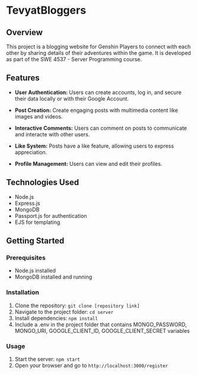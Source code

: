 # TevyatBloggers

## Overview

This project is a blogging website for Genshin Players to connect with each other by sharing details of their adventures within the game. It is developed as part of the SWE 4537 - Server Programming course.

## Features

- **User Authentication:**
  Users can create accounts, log in, and secure their data locally or with their Google Account.

- **Post Creation:**
  Create engaging posts with multimedia content like images and videos.

- **Interactive Comments:**
  Users can comment on posts to communicate and interacte with other users.

- **Like System:**
  Posts have a like feature, allowing users to express appreciation.

- **Profile Management:**
  Users can view and edit their profiles.

## Technologies Used

- Node.js
- Express.js
- MongoDB
- Passport.js for authentication
- EJS for templating

## Getting Started

### Prerequisites

- Node.js installed
- MongoDB installed and running

### Installation

1. Clone the repository: `git clone [repository link]`
2. Navigate to the project folder: `cd server`
3. Install dependencies: `npm install`
4. Include a .env in the project folder that contains MONGO_PASSWORD, MONGO_URI, GOOGLE_CLIENT_ID, GOOGLE_CLIENT_SECRET variables

### Usage

1. Start the server: `npm start`
2. Open your browser and go to `http://localhost:3000/register`


